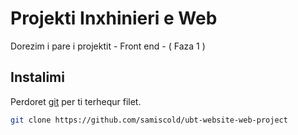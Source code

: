 # Projekti Inxhinieri e Web

Dorezim i pare i projektit - Front end - ( Faza 1 )


## Instalimi

 Perdoret [git](https://git-scm.com/) per ti terhequr filet.

```bash
git clone https://github.com/samiscold/ubt-website-web-project
```




